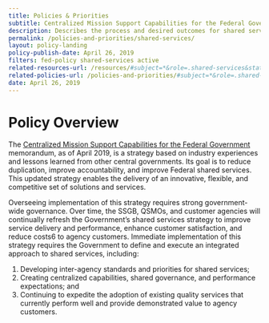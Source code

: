 ```yaml
---
title: Policies & Priorities
subtitle: Centralized Mission Support Capabilities for the Federal Government
description: Describes the process and desired outcomes for shared services.
permalink: /policies-and-priorities/shared-services/
layout: policy-landing
policy-publish-date: April 26, 2019
filters: fed-policy shared-services active
related-resources-url: /resources/#subject=*&role=.shared-services&status=*
related-policies-url: /policies-and-priorities/#subject=*&role=.shared-services&status=*
date: April 26, 2019
---
```

# Policy Overview #
The [Centralized Mission Support Capabilities for the Federal Government](https://www.whitehouse.gov/wp-content/uploads/2019/04/M-19-16.pdf) memorandum, as of April 2019, is a strategy based on industry experiences and lessons learned from other central governments. Its goal is to reduce duplication, improve accountability, and improve Federal shared services. This updated strategy enables the delivery of an innovative, flexible, and competitive set of solutions and services.

Overseeing implementation of this strategy requires strong government-wide governance. Over time, the SSGB, QSMOs, and customer agencies will continually refresh the Government’s shared services strategy to improve service delivery and performance, enhance customer satisfaction, and reduce costs6 to agency customers. Immediate implementation of this strategy requires the Government to define and execute an integrated approach to shared services, including:

1. Developing inter-agency standards and priorities for shared services;
2. Creating centralized capabilities, shared governance, and performance expectations; and
3. Continuing to expedite the adoption of existing quality services that currently perform
well and provide demonstrated value to agency customers.
&nbsp;
